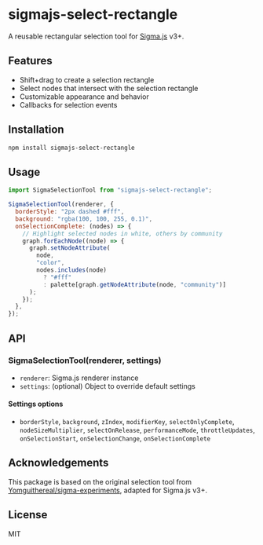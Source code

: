 # sigmajs-select-rectangle

A reusable rectangular selection tool for [Sigma.js](https://github.com/jacomyal/sigma.js) v3+.

## Features

- Shift+drag to create a selection rectangle
- Select nodes that intersect with the selection rectangle
- Customizable appearance and behavior
- Callbacks for selection events

## Installation

```bash
npm install sigmajs-select-rectangle
```

## Usage

```js
import SigmaSelectionTool from "sigmajs-select-rectangle";

SigmaSelectionTool(renderer, {
  borderStyle: "2px dashed #fff",
  background: "rgba(100, 100, 255, 0.1)",
  onSelectionComplete: (nodes) => {
    // Highlight selected nodes in white, others by community
    graph.forEachNode((node) => {
      graph.setNodeAttribute(
        node,
        "color",
        nodes.includes(node)
          ? "#fff"
          : palette[graph.getNodeAttribute(node, "community")]
      );
    });
  },
});
```

## API

### SigmaSelectionTool(renderer, settings)

- `renderer`: Sigma.js renderer instance
- `settings`: (optional) Object to override default settings

#### Settings options
- `borderStyle`, `background`, `zIndex`, `modifierKey`, `selectOnlyComplete`, `nodeSizeMultiplier`, `selectOnRelease`, `performanceMode`, `throttleUpdates`, `onSelectionStart`, `onSelectionChange`, `onSelectionComplete`

## Acknowledgements

This package is based on the original selection tool from [Yomguithereal/sigma-experiments](https://github.com/Yomguithereal/sigma-experiments/tree/master/selection-tool), adapted for Sigma.js v3+.

## License

MIT
